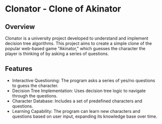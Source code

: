 # Clonator - Clone of Akinator

## Overview
Clonator is a university project developed to understand and implement decision tree algorithms. This project aims to create a simple clone of the popular web-based game "Akinator," which guesses the character the player is thinking of by asking a series of questions.

## Features
- Interactive Questioning: The program asks a series of yes/no questions to guess the character.
- Decision Tree Implementation: Uses decision tree logic to navigate through the questions.
- Character Database: Includes a set of predefined characters and questions.
- Learning Capability: The program can learn new characters and questions based on user input, expanding its knowledge base over time.
